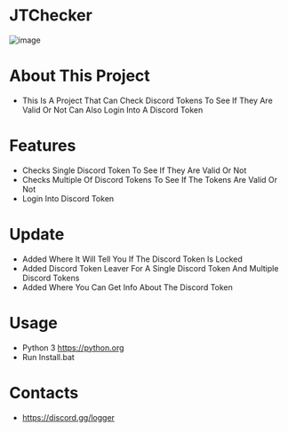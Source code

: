 # JTChecker
![image](https://user-images.githubusercontent.com/106576578/183482893-35e9cef9-0f91-467e-8fa7-ec4d31da34db.png)


# About This Project
- This Is A Project That Can Check Discord Tokens To See If They Are Valid Or Not Can Also Login Into A Discord Token 

# Features
- Checks Single Discord Token To See If They Are Valid Or Not
- Checks Multiple Of Discord Tokens To See If The Tokens Are Valid Or Not
- Login Into Discord Token

# Update
- Added Where It Will Tell You If The Discord Token Is Locked
- Added Discord Token Leaver For A Single Discord Token And Multiple Discord Tokens
- Added Where You Can Get Info About The Discord Token




# Usage
- Python 3 https://python.org
- Run Install.bat

# Contacts
- https://discord.gg/logger
